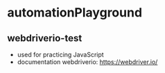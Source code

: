 # automationPlayground
## webdriverio-test
* used for practicing JavaScript
* documentation webdriverio: https://webdriver.io/
